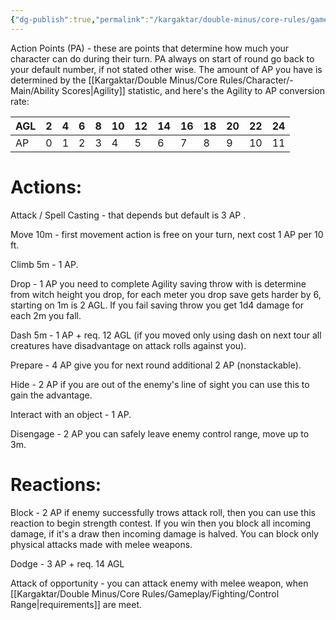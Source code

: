 ```yaml
---
{"dg-publish":true,"permalink":"/kargaktar/double-minus/core-rules/gameplay/actions/"}
---
```


Action Points (PA) - these are points that determine how much your character can do during their turn. PA always on start of round go back to your default number, if not stated other wise. The amount of AP you have is determined by the [[Kargaktar/Double Minus/Core Rules/Character/-Main/Ability Scores\|Agility]] statistic, and here's the Agility to AP conversion rate:

| AGL | 2   | 4   | 6   | 8   | 10  | 12  | 14  | 16  | 18  | 20  | 22  | 24  |
| --- | --- | --- | --- | --- | --- | --- | --- | --- | --- | --- | --- | --- |
| AP  | 0   | 1   | 2   | 3   | 4   | 5   | 6   | 7   | 8   | 9   | 10  | 11  |

# Actions:

Attack / Spell Casting - that depends but default is 3 AP .

Move 10m - first movement action is free on your turn, next cost 1 AP per 10 ft.

Climb 5m - 1 AP.

Drop - 1 AP you need to complete Agility saving throw with is determine from witch height you drop, for each meter you drop save gets harder by 6, starting on 1m is 2 AGL. If you fail saving throw you get 1d4 damage for each 2m you fall.

Dash 5m - 1 AP + req. 12 AGL (if you moved only using dash on next tour all creatures have disadvantage on attack rolls against you).

Prepare - 4 AP give you for next round additional 2 AP (nonstackable).

Hide - 2 AP if you are out of the enemy's line of sight you can use this to gain the advantage.

Interact with an object - 1 AP.

Disengage - 2 AP you can safely leave enemy control range, move up to 3m.

# Reactions:

Block - 2 AP if enemy successfully trows attack roll, then you can use this reaction to begin strength contest. If you win then you block all incoming damage, if it's a draw then incoming damage is halved. You can block only physical attacks made with melee weapons.

Dodge - 3 AP + req. 14 AGL

Attack of opportunity - you can attack enemy with melee weapon, when [[Kargaktar/Double Minus/Core Rules/Gameplay/Fighting/Control Range\|requirements]] are meet.